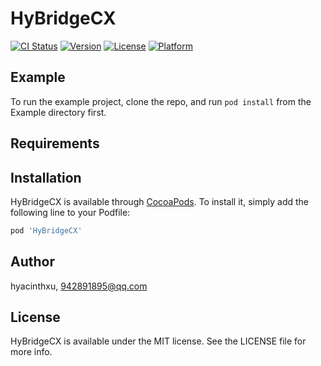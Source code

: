 # HyBridgeCX

[![CI Status](https://img.shields.io/travis/hyacinthxu/HyBridgeCX.svg?style=flat)](https://travis-ci.org/hyacinthxu/HyBridgeCX)
[![Version](https://img.shields.io/cocoapods/v/HyBridgeCX.svg?style=flat)](https://cocoapods.org/pods/HyBridgeCX)
[![License](https://img.shields.io/cocoapods/l/HyBridgeCX.svg?style=flat)](https://cocoapods.org/pods/HyBridgeCX)
[![Platform](https://img.shields.io/cocoapods/p/HyBridgeCX.svg?style=flat)](https://cocoapods.org/pods/HyBridgeCX)

## Example

To run the example project, clone the repo, and run `pod install` from the Example directory first.

## Requirements

## Installation

HyBridgeCX is available through [CocoaPods](https://cocoapods.org). To install
it, simply add the following line to your Podfile:

```ruby
pod 'HyBridgeCX'
```

## Author

hyacinthxu, 942891895@qq.com

## License

HyBridgeCX is available under the MIT license. See the LICENSE file for more info.
